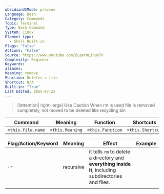 ```yaml
---
obsidianUIMode: preview
Language: Bash
Category: Commands
Topic: Terminal
Type: Bash Command
System: Linux
Element type:
  - Shell Built-in
Flags: "False"
Actions: "False"
Source: https://www.youtube.com/@LearnLinuxTV
Complexity: Beginner
Keywords: 
aliases: 
Meaning: remove
Function: Deletes a file
Shortcut: N/A
Built-in: "True"
Last Edited: 2025-07-22
---
```

> [!attention| right-large] Use Caution
> When rm is used file is removed completely, not moved to be deleted like recycling bin

| Command           | Meaning         | Function         | Shortcuts        |
| ----------------- | --------------- | ---------------- | ---------------- |
| `=this.file.name` | `=this.Meaning` | `=this.Function` | `=this.Shortcut` |

| Flag/Action/Keyword | Meaning   | Effect                                                                                                | Example |
| ------------------- | --------- | ----------------------------------------------------------------------------------------------------- | ------- |
| `-r`                | recursive | it tells `rm` to delete a directory and **everything inside it**, including subdirectories and files. |         |
|                     |           |                                                                                                       |         |
